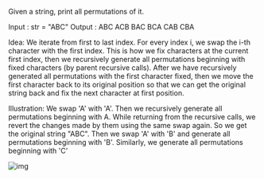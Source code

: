 Given a string, print all permutations of it.

Input : str = "ABC"
Output : ABC ACB BAC BCA CAB CBA

Idea: We iterate from first to last index. For every index i, we swap the i-th character with the first index. This is how we fix characters at the current first index, then we recursively generate all permutations beginning with fixed characters (by parent recursive calls). After we have recursively generated all permutations with the first character fixed, then we move the first character back to its original position so that we can get the original string back and fix the next character at first position.

Illustration: We swap 'A' with 'A'. Then we recursively generate all permutations beginning with A. While returning from the recursive calls, we revert the changes made by them using the same swap again. So we get the original string "ABC".
Then we swap 'A' with 'B' and generate all permutations beginning with 'B'.
Similarly, we generate all permutations beginning with 'C'

![img](https://media.geeksforgeeks.org/wp-content/cdn-uploads/NewPermutation.gif)
